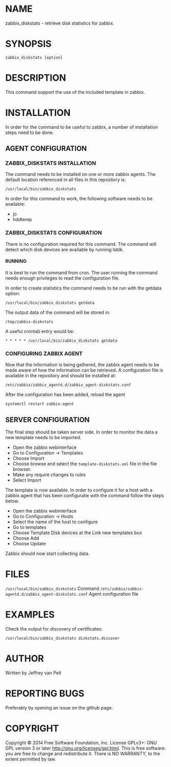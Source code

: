 # NAME

zabbix_diskstats - retrieve disk statistics for zabbix.

# SYNOPSIS

`zabbix_diskstats [option]`

# DESCRIPTION

This command support the use of the included template in zabbix.

# INSTALLATION

In order for the command to be useful to zabbix, a number of installation steps
need to be done.

## AGENT CONFIGURATION

### ZABBIX_DISKSTATS INSTALLATION

The command needs to be installed on one or more zabbix agents. The default location
referenced in all files in this repository is:

`/usr/local/bin/zabbix_diskstats`

In order for this command to work, the following software needs to be available:

* jo
* hddtemp

### ZABBIX_DISKSTATS CONFIGURATION

There is no configuration required for this command. The command will detect which
disk devices are available by running lsblk.

#### RUNNING

It is best to run the command from cron. The user running the command needs enough
privileges to read the configuration file.

In order to create statistics the command needs to be run with the getdata option:

`/usr/local/bin/zabbix_diskstats getdata`

The output data of the command will be stored in:

`/tmp/zabbix-diskstats`

A useful crontab entry would be:

`* * * * * /usr/local/bin/zabbix_diskstats getdata`

### CONFIGURING ZABBIX AGENT

Now that the information is being gathered, the zabbix agent needs to be made aware
of how the information can be retrieved. A configuration file is available in the
repository and should be installed at:

`/etc/zabbix/zabbix_agentd.d/zabbix_agent-diskstats.conf`

After the configuration has been added, reload the agent

`systemctl restart zabbix-agent`

## SERVER CONFIGURATION

The final step should be taken server side. In order to monitor the data a new
template needs to be imported.

* Open the zabbix webinterface
* Go to Configuration -> Templates
* Choose Import
* Choose browse and select the `template-diskstats.xml` file in the file browser.
* Make any require changes to rules
* Select Import

The template is now available. In order to configure it for a host with a zabbix
agent that has been configuratie with the command follow the steps below.

* Open the zabbix webinterface
* Go to Configuration -> Hosts
* Select the name of the host to configure
* Go to templates
* Choose Template Disk devices at the Link new templates box
* Choose Add
* Choose Update

Zabbix should now start collecting data.

# FILES

`/usr/local/bin/zabbix_diskstats` Command
`/etc/zabbix/zabbix-agentd.d/zabbix_agent-diskstats.conf` Agent configuration file

# EXAMPLES

Check the output for discovery of certificates:

`/usr/local/bin/zabbix_diskstats diskstats.discover`

# AUTHOR

Written by Jeffrey van Pelt

# REPORTING BUGS

Preferably by opening an issue on the github page.

# COPYRIGHT

Copyright  ©  2014  Free Software Foundation, Inc.  License GPLv3+: GNU
GPL version 3 or later <http://gnu.org/licenses/gpl.html>.
This is free software: you are free  to  change  and  redistribute  it.
There is NO WARRANTY, to the extent permitted by law.
